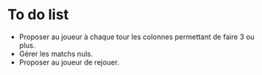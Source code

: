 To do list
==========
* Proposer au joueur à chaque tour les colonnes permettant de faire 3 ou plus.
* Gérer les matchs nuls.
* Proposer au joueur de rejouer.